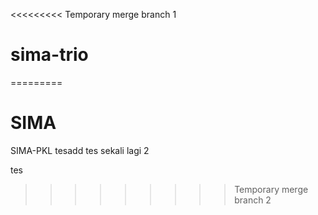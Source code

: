 <<<<<<<<< Temporary merge branch 1
# sima-trio
=========
# SIMA
SIMA-PKL tesadd 
tes sekali lagi 2

tes
>>>>>>>>> Temporary merge branch 2
